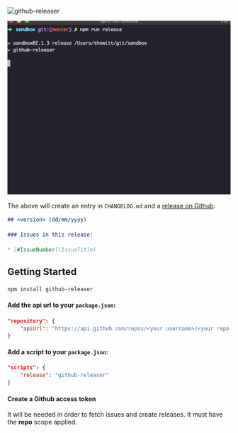 ![github-releaser](https://socialify.git.ci/iamtomhewitt/github-releaser/image?font=Inter&issues=1&language=1&stargazers=1&theme=Light)

<p align="center"><img src="demo/demo.gif"></p>	

The above will create an entry in `CHANGELOG.md` and a [release on Github](https://github.com/iamtomhewitt/github-releaser/releases/latest):

```markdown
## <version> (dd/mm/yyyy) 

### Issues in this release:

* [#IssueNumber](IssueTitle)
```

## Getting Started
```bash
npm install github-releaser
```

#### Add the api url to your `package.json`:
```json
"repository": {
    "apiUrl": "https://api.github.com/repos/<your username>/<your repo name>"
}
```

#### Add a script to your `package.json`:
```json
"scripts": {
    "release": "github-releaser"
}
```

#### Create a Github access token
It will be needed in order to fetch issues and create releases. It must have the **repo** scope applied.